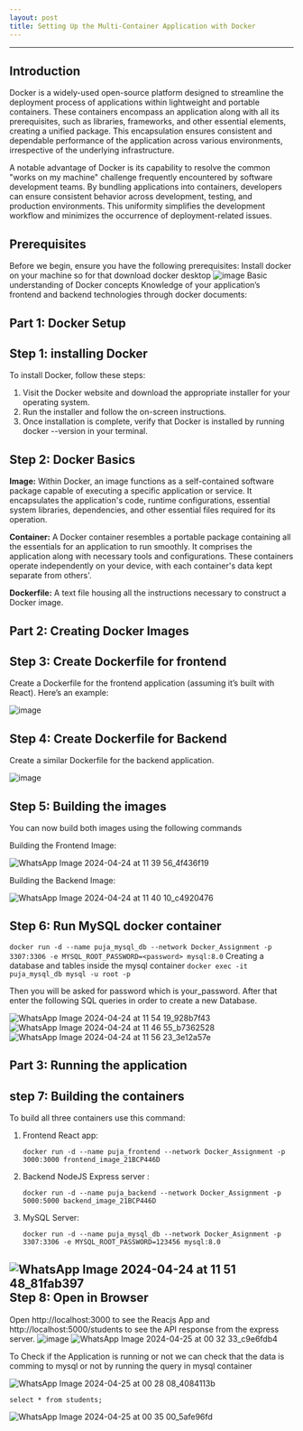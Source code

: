 ```yaml
---
layout: post
title: Setting Up the Multi-Container Application with Docker
---
```

---
Introduction
---
Docker is a widely-used open-source platform designed to streamline the deployment process of applications within lightweight and portable containers. These containers encompass an application along with all its prerequisites, such as libraries, frameworks, and other essential elements, creating a unified package. This encapsulation ensures consistent and dependable performance of the application across various environments, irrespective of the underlying infrastructure.

A notable advantage of Docker is its capability to resolve the common "works on my machine" challenge frequently encountered by software development teams. By bundling applications into containers, developers can ensure consistent behavior across development, testing, and production environments. This uniformity simplifies the development workflow and minimizes the occurrence of deployment-related issues.


Prerequisites
--
Before we begin, ensure you have the following prerequisites:
  Install docker on your machine so for that download docker desktop
  ![image](https://github.com/pujamavadhiya/pujamavadhiya.github.io/assets/122553122/b9fd9e60-3623-42c0-bda0-5485ac816014)
  Basic understanding of Docker concepts
  Knowledge of your application’s frontend and backend technologies through docker documents:

Part 1: Docker Setup
--
Step 1: installing Docker
-
To install Docker, follow these steps:

1. Visit the Docker website and download the appropriate installer for your operating system.
2. Run the installer and follow the on-screen instructions.
3. Once installation is complete, verify that Docker is installed by running docker --version in your terminal.

Step 2: Docker Basics
-
**Image:** Within Docker, an image functions as a self-contained software package capable of executing a specific application or service. It encapsulates the application's code, runtime configurations, essential system libraries, dependencies, and other essential files required for its operation.

**Container:** A Docker container resembles a portable package containing all the essentials for an application to run smoothly. It comprises the application along with necessary tools and configurations. These containers operate independently on your device, with each container's data kept separate from others'.

**Dockerfile:** A text file housing all the instructions necessary to construct a Docker image.

Part 2: Creating Docker Images
--
Step 3: Create Dockerfile for frontend
-
Create a Dockerfile for the frontend application (assuming it’s built with React). Here’s an example:

![image](https://github.com/pujamavadhiya/pujamavadhiya.github.io/assets/122553122/733da117-efb8-4d53-a1f7-69e2805cdd1e)

Step 4: Create Dockerfile for Backend 
-
Create a similar Dockerfile for the backend application.

![image](https://github.com/pujamavadhiya/pujamavadhiya.github.io/assets/122553122/550b0f99-bb2e-44e4-baa9-731c9ef0f307)

Step 5: Building the images
-
You can now build both images using the following commands

Building the Frontend Image:

![WhatsApp Image 2024-04-24 at 11 39 56_4f436f19](https://github.com/pujamavadhiya/pujamavadhiya.github.io/assets/122553122/4561f7b9-34e7-4736-8b7d-605404f82631)

Building the Backend Image:

![WhatsApp Image 2024-04-24 at 11 40 10_c4920476](https://github.com/pujamavadhiya/pujamavadhiya.github.io/assets/122553122/149c0dcc-a10a-448c-9e5d-4d0cf64cad13)

Step 6: Run MySQL docker container
-
```docker run -d --name puja_mysql_db --network Docker_Assignment -p 3307:3306 -e MYSQL_ROOT_PASSWORD=<password> mysql:8.0```
Creating a database and tables inside the mysql container
```docker exec -it puja_mysql_db mysql -u root -p```

Then you will be asked for password which is your_password. After that enter the following SQL queries in order to create a new Database.

![WhatsApp Image 2024-04-24 at 11 54 19_928b7f43](https://github.com/pujamavadhiya/pujamavadhiya.github.io/assets/122553122/ea7cd6e6-7dcf-42f2-97ad-1021244b2407)
![WhatsApp Image 2024-04-24 at 11 46 55_b7362528](https://github.com/pujamavadhiya/pujamavadhiya.github.io/assets/122553122/d27d6b9d-7f3e-4641-bf02-1f9c64ee4467)
![WhatsApp Image 2024-04-24 at 11 56 23_3e12a57e](https://github.com/pujamavadhiya/pujamavadhiya.github.io/assets/122553122/ef0048e8-d4c2-47b9-943a-95707e7b524a)

Part 3: Running the application
--
step 7: Building the containers
-
To build all three containers use this command:

1. Frontend React app:
   ```
   docker run -d --name puja_frontend --network Docker_Assignment -p 3000:3000 frontend_image_21BCP446D
   ```
3. Backend NodeJS Express server :
   ```
   docker run -d --name puja_backend --network Docker_Assignment -p 5000:5000 backend_image_21BCP446D
   ```
5. MySQL Server:
   ```
   docker run -d --name puja_mysql_db --network Docker_Asignment -p 3307:3306 -e MYSQL_ROOT_PASSWORD=123456 mysql:8.0
   ```
![WhatsApp Image 2024-04-24 at 11 51 48_81fab397](https://github.com/pujamavadhiya/pujamavadhiya.github.io/assets/122553122/f61827e5-dedf-49fc-93f6-a8feb11cab36)
Step 8: Open in Browser
-
Open http://localhost:3000 to see the Reacjs App and http://localhost:5000/students to see the API response from the express server.
![image](https://github.com/pujamavadhiya/pujamavadhiya.github.io/assets/122553122/625f2b04-a24c-4455-99e8-c8e72a1747dc)
![WhatsApp Image 2024-04-25 at 00 32 33_c9e6fdb4](https://github.com/pujamavadhiya/pujamavadhiya.github.io/assets/122553122/c6dd3e2c-0c63-4a16-bd25-90e49d5154c4)

To Check if the Application is running or not we can check that the data is comming to mysql or not by running the query in mysql container

![WhatsApp Image 2024-04-25 at 00 28 08_4084113b](https://github.com/pujamavadhiya/pujamavadhiya.github.io/assets/122553122/e8b6aa8a-ebbf-42d6-ba55-62f809772a27)

```
select * from students;
```
![WhatsApp Image 2024-04-25 at 00 35 00_5afe96fd](https://github.com/pujamavadhiya/pujamavadhiya.github.io/assets/122553122/95cb8795-ef7f-4f3b-b983-d4fdc9ef9ba1)
